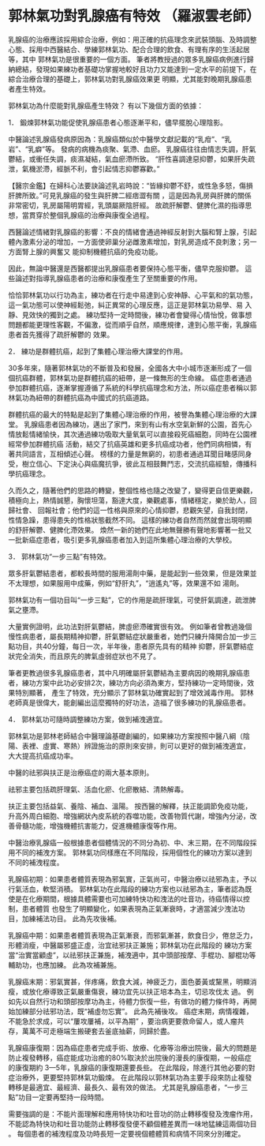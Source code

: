 # 郭林氣功對乳腺癌有特效 （羅淑雲老師）

乳腺癌的治療應該採用綜合治療，例如：用正確的抗癌理念來武裝頭腦、及時調整心態、採用中西醫結合、學練郭林氣功、配合合理的飲食、有理有序的生活起居等，其中 郭林氣功是很重要的一個方面。 筆者將教授過的眾多乳腺癌病例進行歸納總結，發現如果練功者基礎功掌握地較好且功力又能達到一定水平的前提下，在綜合治療合理的基礎上，郭林氣功對乳腺癌效果更 明顯，尤其能對晚期乳腺癌患者產生特效。

郭林氣功為什麼能對乳腺癌產生特效？ 有以下幾個方面的依據：

1． 鍛煉郭林氣功能促使乳腺癌患者心態逐漸平和，儘早擺脫心理陰影。

中醫論述乳腺癌發病原因為：乳腺癌類似於中醫學文獻記載的“乳疳”、“乳岩”、“乳癖”等。 發病的病機為痰聚、氣滯、血瘀。 乳腺癌往往由情志失調，肝氣鬱結，或衝任失調，痰濕凝結，氣血瘀滯所致。  “肝性喜調達惡抑鬱，如果肝失疏泄，氣機淤滯，經脈不利，會引起情志抑鬱寡歡。”

【醫宗金鑑】在婦科心法要訣論述乳岩時說：“皆緣抑鬱不舒，或性急多怒，傷損肝脾所致。”可見乳腺癌的發生與肝脾二經痞澀有關 ，這是因為乳房與肝脾的關係非常密切，乳房屬陽明胃經，乳頭屬厥陰肝經。 故疏肝解鬱、健脾化濕的指導思想，當貫穿於整個乳腺癌的治療與康復全過程。

西醫論述情緒對乳腺癌的影響：不良的情緒會通過神經反射到大腦和腎上腺，引起體內激素分泌的增加，一方面使卵巢分泌雌激素增加，對乳房造成不良刺激；另一方面腎上腺的興奮又 能抑制機體抗癌的免疫功能。

因此，無論中醫還是西醫都提出乳腺癌患者要保持心態平衡，儘早克服抑鬱。 這些論述對指導乳腺癌患者的治療和康復產生了至關重要的作用。

恰恰郭林氣功以行功為主，練功者在行走中易達到心安神靜、心平氣和的氣功態，這一氣功態可以使神經鬆弛，糾正異常的心理反應，這正是郭林氣功易學、易 入靜、見效快的獨到之處。 練功堅持一定時間後，練功者會變得心情怡悅，做事想問題都能更理性客觀，不偏激，從而順乎自然，順應規律，達到心態平衡，乳腺癌患者首先獲得了疏肝解鬱的 效果。

2． 練功是群體抗癌，起到了集體心理治療大課堂的作用。

30多年來，隨著郭林氣功的不斷普及和發展，全國各大中小城市逐漸形成了一個個抗癌群體，郭林氣功是群體抗癌的紐帶，是一條無形的生命線。 癌症患者通過參加群體抗癌，逐漸掌握遵循了系統的科學抗癌理念和方法，所以癌症患者稱以郭林氣功為紐帶的群體抗癌為中國式的抗癌道路。

群體抗癌的最大的特點是起到了集體心理治療的作用，被譽為集體心理治療的大課堂。 乳腺癌患者因為練功，邁出了家門，來到有山有水空氣新鮮的公園，首先心情放鬆情緒愉快，其次通過練功吸取大量氧氣可以直接殺死癌細胞，同時在公園裡經常參加群體抗癌 活動，結交了抗癌英雄和更多抗癌成功者，他們同病相憐，有著共同語言，互相傾述心聲。 榜樣的力量是無窮的，初患者通過耳聞目睹感同身受，樹立信心、下定決心與癌魔抗爭，彼此互相鼓舞鬥志，交流抗癌經驗，傳播科學抗癌理念。

久而久之，隨著他們的思路的轉變，整個性格也隨之改變了，變得更自信更樂觀，積極向上，熱情誠懇，胸懷坦蕩，豁達大度，樂觀處事，情緒穩定，樂於助人，回歸社會、 回報社會；他們的這一性格與原來的心情抑鬱，悲觀失望，自我封閉，性情急躁，患得患失的性格狀態截然不同。 這樣的練功者自然而然就會出現明顯的舒肝解鬱、健脾化滯效果。 煥然一新的她們在此地無聲勝有聲地影響著一批又一批新癌症患者，吸引更多乳腺癌患者加入到這所集體心理治療的大學校。

3． 郭林氣功“一步三點”有特效。

眾多肝氣鬱結患者，都較長時間的服用湯劑中藥，是能起到一些效果，但是效果並不太理想，如果服用中成藥，例如“舒肝丸”，“逍遙丸”等，效果還不如 湯劑。

郭林氣功有一個功目叫“一步三點”，它的作用是疏肝理氣，可使肝氣調達，疏泄脾氣之壅滯。

大量實例證明，此功法對肝氣鬱結，脾虛瘀滯確實很有效。 例如筆者曾教過幾個慢性病患者，屬長期精神抑鬱，肝氣鬱結症狀嚴重者，她們只練升降開合加一步三點功目，共40分鐘，每日一次，半年後，患者原先具有的精神 抑鬱，肝氣鬱結症狀完全消失，而且原先的脾氣虛弱症狀也不見了。

筆者更教過很多乳腺癌患者，其中凡明確屬肝氣鬱結為主要病因的晚期乳腺癌患者，練功方案中此功必安排2次，練功方向必須為東方，堅持練功一定時間後，效果特別顯著， 產生了特效，充分顯示了郭林氣功確實起到了增效減毒作用。 郭林老師真是很偉大，能創編出這麼獨特的好功法，造福了很多練功的乳腺癌患者。

4． 郭林氣功可隨時調整練功方案，做到補洩適宜。

郭林氣功是郭林老師結合中醫理論基礎創編的，如果練功方案按照中醫八綱（陰陽、表裡、虛實、寒熱）辨證施治的原則來安排，則可以更好的做到補洩適宜， 大大提高抗癌成功率。

中醫的祛邪與扶正是治療癌症的兩大基本原則。

祛邪主要包括疏肝理氣、活血化瘀、化瘀散結、清熱解毒。

扶正主要包括益氣、養陰、補血、溫陽。 按西醫的解釋，扶正能調節免疫功能，升高外周白細胞、增強網狀內皮系統的吞噬功能，改善物質代謝，增強內分泌，改善骨髓功能，增強機體抗害能力，促進機體康復等作用。

中醫治療乳腺癌一般根據患者個體情況的不同分為初、中、末三期，在不同階段採用不同的補洩方案。 郭林氣功同樣應在不同階段，採用個性化的練功方案以達到不同的補洩程度。

乳腺癌初期：如果患者體質表現為邪氣實，正氣尚可，中醫治療以祛邪為主，予以行氣活血，軟堅消積。 郭林氣功在此階段的練功方案也以祛邪為主，筆者認為既使是在化療期間，根據具體需要也可加練特快功和洩法的吐音功，待癌情得以控制，患者體質 也發生了明顯變化，如果表現為正氣漸衰時，才適當減少洩法功目，加練補法功目。 此為先攻後補。

乳腺癌中期：如果患者體質表現為正氣漸衰，而邪氣漸甚，飲食日少，倦怠乏力，形體消瘦，中醫屬邪盛正虛，治宜祛邪扶正兼施；郭林氣功在此階段的 練功方案當“治實當顧虛”，以祛邪扶正兼施，補洩適中，其中頭部按摩、手棍功、腳棍功等輔助功，也應加練。 此為攻補兼施。

乳腺癌末期：邪氣實甚，伴疼痛，飲食大減，神疲乏力，面色萎黃或黧黑，明顯消瘦，或放化療導致正氣嚴重傷衰，練功宜先以扶正培本為主，切忌攻伐太 過。 例如先以自然行功和頭部按摩功為主，待體力恢復一些，有做功的體力條件時，再開始加練部分祛邪功法，既“補虛勿忘實”。 此為先補後攻。 癌症末期，病情複雜，不能急於求成，可以“屢攻屢補，以平為期” ，要治病更要救命留人，或人瘤共存，萬萬不可走極端生搬硬套去釜底抽薪，同歸於盡。

乳腺癌康復期：因為癌症患者完成手術、放療、化療等治療出院後，最大的問題是防止複發轉移，癌症能成功治癒的80%取決於出院後的漫長的康復期，一般癌症的康復期約 3—5年，乳腺癌的康復期還要長些。 在此階段，除進行其他必要的對症治療外，更要堅持郭林氣功鍛煉。 在此階段以郭林氣功為主要手段來防止複發轉移是最適宜、最經濟、最長久、最有效的做法。 尤其是乳腺癌患者，“一步三點”功目一定要再堅持一段時間。

需要強調的是：不能片面理解和應用特快功和吐音功的防止轉移復發及洩瘤作用，不能認為特快功和吐音功能防止轉移復發便不顧個體差異而一味地猛練這兩個功目 。 每個患者的補洩程度及功時長短一定要視個體體質和病情不同來分別確定。



